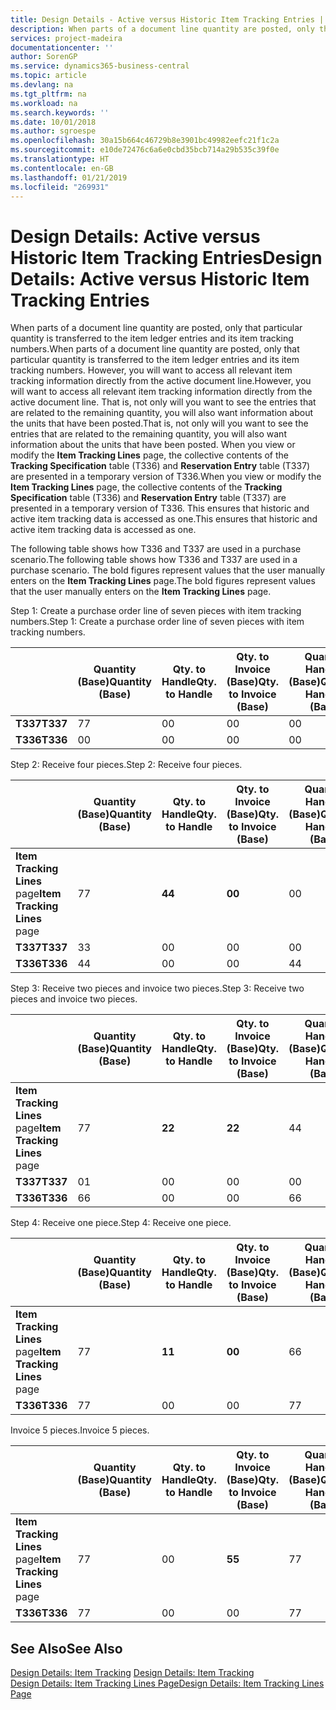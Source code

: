 ```yaml
---
title: Design Details - Active versus Historic Item Tracking Entries | Microsoft Docs
description: When parts of a document line quantity are posted, only that particular quantity is transferred to the item ledger entries and its item tracking numbers. However, you will want to access all relevant item tracking information directly from the active document line. That is, not only will you want to see the entries that are related to the remaining quantity, you will also want information about the units that have been posted. When you view or modify the **Item Tracking Lines** page, the collective contents of the **Tracking Specification** table (T336) and **Reservation Entry** table (T337) are presented in a temporary version of T336. This ensures that historic and active item tracking data is accessed as one.
services: project-madeira
documentationcenter: ''
author: SorenGP
ms.service: dynamics365-business-central
ms.topic: article
ms.devlang: na
ms.tgt_pltfrm: na
ms.workload: na
ms.search.keywords: ''
ms.date: 10/01/2018
ms.author: sgroespe
ms.openlocfilehash: 30a15b664c46729b8e3901bc49982eefc21f1c2a
ms.sourcegitcommit: e10de72476c6a6e0cbd35bcb714a29b535c39f0e
ms.translationtype: HT
ms.contentlocale: en-GB
ms.lasthandoff: 01/21/2019
ms.locfileid: "269931"
---
```

# <a name="design-details-active-versus-historic-item-tracking-entries"></a><span data-ttu-id="2acc5-107">Design Details: Active versus Historic Item Tracking Entries</span><span class="sxs-lookup"><span data-stu-id="2acc5-107">Design Details: Active versus Historic Item Tracking Entries</span></span>
<span data-ttu-id="2acc5-108">When parts of a document line quantity are posted, only that particular quantity is transferred to the item ledger entries and its item tracking numbers.</span><span class="sxs-lookup"><span data-stu-id="2acc5-108">When parts of a document line quantity are posted, only that particular quantity is transferred to the item ledger entries and its item tracking numbers.</span></span> <span data-ttu-id="2acc5-109">However, you will want to access all relevant item tracking information directly from the active document line.</span><span class="sxs-lookup"><span data-stu-id="2acc5-109">However, you will want to access all relevant item tracking information directly from the active document line.</span></span> <span data-ttu-id="2acc5-110">That is, not only will you want to see the entries that are related to the remaining quantity, you will also want information about the units that have been posted.</span><span class="sxs-lookup"><span data-stu-id="2acc5-110">That is, not only will you want to see the entries that are related to the remaining quantity, you will also want information about the units that have been posted.</span></span> <span data-ttu-id="2acc5-111">When you view or modify the **Item Tracking Lines** page, the collective contents of the **Tracking Specification** table (T336) and **Reservation Entry** table (T337) are presented in a temporary version of T336.</span><span class="sxs-lookup"><span data-stu-id="2acc5-111">When you view or modify the **Item Tracking Lines** page, the collective contents of the **Tracking Specification** table (T336) and **Reservation Entry** table (T337) are presented in a temporary version of T336.</span></span> <span data-ttu-id="2acc5-112">This ensures that historic and active item tracking data is accessed as one.</span><span class="sxs-lookup"><span data-stu-id="2acc5-112">This ensures that historic and active item tracking data is accessed as one.</span></span>  

 <span data-ttu-id="2acc5-113">The following table shows how T336 and T337 are used in a purchase scenario.</span><span class="sxs-lookup"><span data-stu-id="2acc5-113">The following table shows how T336 and T337 are used in a purchase scenario.</span></span> <span data-ttu-id="2acc5-114">The bold figures represent values that the user manually enters on the **Item Tracking Lines** page.</span><span class="sxs-lookup"><span data-stu-id="2acc5-114">The bold figures represent values that the user manually enters on the **Item Tracking Lines** page.</span></span>  

 <span data-ttu-id="2acc5-115">Step 1: Create a purchase order line of seven pieces with item tracking numbers.</span><span class="sxs-lookup"><span data-stu-id="2acc5-115">Step 1: Create a purchase order line of seven pieces with item tracking numbers.</span></span>  

||<span data-ttu-id="2acc5-116">**Quantity (Base)**</span><span class="sxs-lookup"><span data-stu-id="2acc5-116">**Quantity (Base)**</span></span>|<span data-ttu-id="2acc5-117">**Qty. to Handle**</span><span class="sxs-lookup"><span data-stu-id="2acc5-117">**Qty. to Handle**</span></span>|<span data-ttu-id="2acc5-118">**Qty. to Invoice (Base)**</span><span class="sxs-lookup"><span data-stu-id="2acc5-118">**Qty. to Invoice (Base)**</span></span>|<span data-ttu-id="2acc5-119">**Quantity Handled (Base)**</span><span class="sxs-lookup"><span data-stu-id="2acc5-119">**Quantity Handled (Base)**</span></span>|<span data-ttu-id="2acc5-120">**Quantity Invoiced (Base)**</span><span class="sxs-lookup"><span data-stu-id="2acc5-120">**Quantity Invoiced (Base)**</span></span>|  
|-|----------------------------------------------|--------------------------------------------|------------------------------------------------------|-------------------------------------------------------|--------------------------------------------------------|  
|<span data-ttu-id="2acc5-121">**T337**</span><span class="sxs-lookup"><span data-stu-id="2acc5-121">**T337**</span></span>|<span data-ttu-id="2acc5-122">7</span><span class="sxs-lookup"><span data-stu-id="2acc5-122">7</span></span>|<span data-ttu-id="2acc5-123">0</span><span class="sxs-lookup"><span data-stu-id="2acc5-123">0</span></span>|<span data-ttu-id="2acc5-124">0</span><span class="sxs-lookup"><span data-stu-id="2acc5-124">0</span></span>|<span data-ttu-id="2acc5-125">0</span><span class="sxs-lookup"><span data-stu-id="2acc5-125">0</span></span>|<span data-ttu-id="2acc5-126">0</span><span class="sxs-lookup"><span data-stu-id="2acc5-126">0</span></span>|  
|<span data-ttu-id="2acc5-127">**T336**</span><span class="sxs-lookup"><span data-stu-id="2acc5-127">**T336**</span></span>|<span data-ttu-id="2acc5-128">0</span><span class="sxs-lookup"><span data-stu-id="2acc5-128">0</span></span>|<span data-ttu-id="2acc5-129">0</span><span class="sxs-lookup"><span data-stu-id="2acc5-129">0</span></span>|<span data-ttu-id="2acc5-130">0</span><span class="sxs-lookup"><span data-stu-id="2acc5-130">0</span></span>|<span data-ttu-id="2acc5-131">0</span><span class="sxs-lookup"><span data-stu-id="2acc5-131">0</span></span>|<span data-ttu-id="2acc5-132">0</span><span class="sxs-lookup"><span data-stu-id="2acc5-132">0</span></span>|  

 <span data-ttu-id="2acc5-133">Step 2: Receive four pieces.</span><span class="sxs-lookup"><span data-stu-id="2acc5-133">Step 2: Receive four pieces.</span></span>  

||<span data-ttu-id="2acc5-134">**Quantity (Base)**</span><span class="sxs-lookup"><span data-stu-id="2acc5-134">**Quantity (Base)**</span></span>|<span data-ttu-id="2acc5-135">**Qty. to Handle**</span><span class="sxs-lookup"><span data-stu-id="2acc5-135">**Qty. to Handle**</span></span>|<span data-ttu-id="2acc5-136">**Qty. to Invoice (Base)**</span><span class="sxs-lookup"><span data-stu-id="2acc5-136">**Qty. to Invoice (Base)**</span></span>|<span data-ttu-id="2acc5-137">**Quantity Handled (Base)**</span><span class="sxs-lookup"><span data-stu-id="2acc5-137">**Quantity Handled (Base)**</span></span>|<span data-ttu-id="2acc5-138">**Quantity Invoiced (Base)**</span><span class="sxs-lookup"><span data-stu-id="2acc5-138">**Quantity Invoiced (Base)**</span></span>|  
|-|----------------------------------------------|--------------------------------------------|------------------------------------------------------|-------------------------------------------------------|--------------------------------------------------------|  
|<span data-ttu-id="2acc5-139">**Item Tracking Lines** page</span><span class="sxs-lookup"><span data-stu-id="2acc5-139">**Item Tracking Lines** page</span></span>|<span data-ttu-id="2acc5-140">7</span><span class="sxs-lookup"><span data-stu-id="2acc5-140">7</span></span>|<span data-ttu-id="2acc5-141">**4**</span><span class="sxs-lookup"><span data-stu-id="2acc5-141">**4**</span></span>|<span data-ttu-id="2acc5-142">**0**</span><span class="sxs-lookup"><span data-stu-id="2acc5-142">**0**</span></span>|<span data-ttu-id="2acc5-143">0</span><span class="sxs-lookup"><span data-stu-id="2acc5-143">0</span></span>|<span data-ttu-id="2acc5-144">0</span><span class="sxs-lookup"><span data-stu-id="2acc5-144">0</span></span>|  
|<span data-ttu-id="2acc5-145">**T337**</span><span class="sxs-lookup"><span data-stu-id="2acc5-145">**T337**</span></span>|<span data-ttu-id="2acc5-146">3</span><span class="sxs-lookup"><span data-stu-id="2acc5-146">3</span></span>|<span data-ttu-id="2acc5-147">0</span><span class="sxs-lookup"><span data-stu-id="2acc5-147">0</span></span>|<span data-ttu-id="2acc5-148">0</span><span class="sxs-lookup"><span data-stu-id="2acc5-148">0</span></span>|<span data-ttu-id="2acc5-149">0</span><span class="sxs-lookup"><span data-stu-id="2acc5-149">0</span></span>|<span data-ttu-id="2acc5-150">0</span><span class="sxs-lookup"><span data-stu-id="2acc5-150">0</span></span>|  
|<span data-ttu-id="2acc5-151">**T336**</span><span class="sxs-lookup"><span data-stu-id="2acc5-151">**T336**</span></span>|<span data-ttu-id="2acc5-152">4</span><span class="sxs-lookup"><span data-stu-id="2acc5-152">4</span></span>|<span data-ttu-id="2acc5-153">0</span><span class="sxs-lookup"><span data-stu-id="2acc5-153">0</span></span>|<span data-ttu-id="2acc5-154">0</span><span class="sxs-lookup"><span data-stu-id="2acc5-154">0</span></span>|<span data-ttu-id="2acc5-155">4</span><span class="sxs-lookup"><span data-stu-id="2acc5-155">4</span></span>|<span data-ttu-id="2acc5-156">0</span><span class="sxs-lookup"><span data-stu-id="2acc5-156">0</span></span>|  

 <span data-ttu-id="2acc5-157">Step 3: Receive two pieces and invoice two pieces.</span><span class="sxs-lookup"><span data-stu-id="2acc5-157">Step 3: Receive two pieces and invoice two pieces.</span></span>  

||<span data-ttu-id="2acc5-158">**Quantity (Base)**</span><span class="sxs-lookup"><span data-stu-id="2acc5-158">**Quantity (Base)**</span></span>|<span data-ttu-id="2acc5-159">**Qty. to Handle**</span><span class="sxs-lookup"><span data-stu-id="2acc5-159">**Qty. to Handle**</span></span>|<span data-ttu-id="2acc5-160">**Qty. to Invoice (Base)**</span><span class="sxs-lookup"><span data-stu-id="2acc5-160">**Qty. to Invoice (Base)**</span></span>|<span data-ttu-id="2acc5-161">**Quantity Handled (Base)**</span><span class="sxs-lookup"><span data-stu-id="2acc5-161">**Quantity Handled (Base)**</span></span>|<span data-ttu-id="2acc5-162">**Quantity Invoiced (Base)**</span><span class="sxs-lookup"><span data-stu-id="2acc5-162">**Quantity Invoiced (Base)**</span></span>|  
|-|----------------------------------------------|--------------------------------------------|------------------------------------------------------|-------------------------------------------------------|--------------------------------------------------------|  
|<span data-ttu-id="2acc5-163">**Item Tracking Lines** page</span><span class="sxs-lookup"><span data-stu-id="2acc5-163">**Item Tracking Lines** page</span></span>|<span data-ttu-id="2acc5-164">7</span><span class="sxs-lookup"><span data-stu-id="2acc5-164">7</span></span>|<span data-ttu-id="2acc5-165">**2**</span><span class="sxs-lookup"><span data-stu-id="2acc5-165">**2**</span></span>|<span data-ttu-id="2acc5-166">**2**</span><span class="sxs-lookup"><span data-stu-id="2acc5-166">**2**</span></span>|<span data-ttu-id="2acc5-167">4</span><span class="sxs-lookup"><span data-stu-id="2acc5-167">4</span></span>|<span data-ttu-id="2acc5-168">0</span><span class="sxs-lookup"><span data-stu-id="2acc5-168">0</span></span>|  
|<span data-ttu-id="2acc5-169">**T337**</span><span class="sxs-lookup"><span data-stu-id="2acc5-169">**T337**</span></span>|<span data-ttu-id="2acc5-170">0</span><span class="sxs-lookup"><span data-stu-id="2acc5-170">1</span></span>|<span data-ttu-id="2acc5-171">0</span><span class="sxs-lookup"><span data-stu-id="2acc5-171">0</span></span>|<span data-ttu-id="2acc5-172">0</span><span class="sxs-lookup"><span data-stu-id="2acc5-172">0</span></span>|<span data-ttu-id="2acc5-173">0</span><span class="sxs-lookup"><span data-stu-id="2acc5-173">0</span></span>|<span data-ttu-id="2acc5-174">0</span><span class="sxs-lookup"><span data-stu-id="2acc5-174">0</span></span>|  
|<span data-ttu-id="2acc5-175">**T336**</span><span class="sxs-lookup"><span data-stu-id="2acc5-175">**T336**</span></span>|<span data-ttu-id="2acc5-176">6</span><span class="sxs-lookup"><span data-stu-id="2acc5-176">6</span></span>|<span data-ttu-id="2acc5-177">0</span><span class="sxs-lookup"><span data-stu-id="2acc5-177">0</span></span>|<span data-ttu-id="2acc5-178">0</span><span class="sxs-lookup"><span data-stu-id="2acc5-178">0</span></span>|<span data-ttu-id="2acc5-179">6</span><span class="sxs-lookup"><span data-stu-id="2acc5-179">6</span></span>|<span data-ttu-id="2acc5-180">2</span><span class="sxs-lookup"><span data-stu-id="2acc5-180">2</span></span>|  

 <span data-ttu-id="2acc5-181">Step 4: Receive one piece.</span><span class="sxs-lookup"><span data-stu-id="2acc5-181">Step 4: Receive one piece.</span></span>  

||<span data-ttu-id="2acc5-182">**Quantity (Base)**</span><span class="sxs-lookup"><span data-stu-id="2acc5-182">**Quantity (Base)**</span></span>|<span data-ttu-id="2acc5-183">**Qty. to Handle**</span><span class="sxs-lookup"><span data-stu-id="2acc5-183">**Qty. to Handle**</span></span>|<span data-ttu-id="2acc5-184">**Qty. to Invoice (Base)**</span><span class="sxs-lookup"><span data-stu-id="2acc5-184">**Qty. to Invoice (Base)**</span></span>|<span data-ttu-id="2acc5-185">**Quantity Handled (Base)**</span><span class="sxs-lookup"><span data-stu-id="2acc5-185">**Quantity Handled (Base)**</span></span>|<span data-ttu-id="2acc5-186">**Quantity Invoiced (Base)**</span><span class="sxs-lookup"><span data-stu-id="2acc5-186">**Quantity Invoiced (Base)**</span></span>|  
|-|----------------------------------------------|--------------------------------------------|------------------------------------------------------|-------------------------------------------------------|--------------------------------------------------------|  
|<span data-ttu-id="2acc5-187">**Item Tracking Lines** page</span><span class="sxs-lookup"><span data-stu-id="2acc5-187">**Item Tracking Lines** page</span></span>|<span data-ttu-id="2acc5-188">7</span><span class="sxs-lookup"><span data-stu-id="2acc5-188">7</span></span>|<span data-ttu-id="2acc5-189">**1**</span><span class="sxs-lookup"><span data-stu-id="2acc5-189">**1**</span></span>|<span data-ttu-id="2acc5-190">**0**</span><span class="sxs-lookup"><span data-stu-id="2acc5-190">**0**</span></span>|<span data-ttu-id="2acc5-191">6</span><span class="sxs-lookup"><span data-stu-id="2acc5-191">6</span></span>|<span data-ttu-id="2acc5-192">2</span><span class="sxs-lookup"><span data-stu-id="2acc5-192">2</span></span>|  
|<span data-ttu-id="2acc5-193">**T336**</span><span class="sxs-lookup"><span data-stu-id="2acc5-193">**T336**</span></span>|<span data-ttu-id="2acc5-194">7</span><span class="sxs-lookup"><span data-stu-id="2acc5-194">7</span></span>|<span data-ttu-id="2acc5-195">0</span><span class="sxs-lookup"><span data-stu-id="2acc5-195">0</span></span>|<span data-ttu-id="2acc5-196">0</span><span class="sxs-lookup"><span data-stu-id="2acc5-196">0</span></span>|<span data-ttu-id="2acc5-197">7</span><span class="sxs-lookup"><span data-stu-id="2acc5-197">7</span></span>|<span data-ttu-id="2acc5-198">2</span><span class="sxs-lookup"><span data-stu-id="2acc5-198">2</span></span>|  

 <span data-ttu-id="2acc5-199">Invoice 5 pieces.</span><span class="sxs-lookup"><span data-stu-id="2acc5-199">Invoice 5 pieces.</span></span>  

||<span data-ttu-id="2acc5-200">**Quantity (Base)**</span><span class="sxs-lookup"><span data-stu-id="2acc5-200">**Quantity (Base)**</span></span>|<span data-ttu-id="2acc5-201">**Qty. to Handle**</span><span class="sxs-lookup"><span data-stu-id="2acc5-201">**Qty. to Handle**</span></span>|<span data-ttu-id="2acc5-202">**Qty. to Invoice (Base)**</span><span class="sxs-lookup"><span data-stu-id="2acc5-202">**Qty. to Invoice (Base)**</span></span>|<span data-ttu-id="2acc5-203">**Quantity Handled (Base)**</span><span class="sxs-lookup"><span data-stu-id="2acc5-203">**Quantity Handled (Base)**</span></span>|<span data-ttu-id="2acc5-204">**Quantity Invoiced (Base)**</span><span class="sxs-lookup"><span data-stu-id="2acc5-204">**Quantity Invoiced (Base)**</span></span>|  
|-|----------------------------------------------|--------------------------------------------|------------------------------------------------------|-------------------------------------------------------|--------------------------------------------------------|  
|<span data-ttu-id="2acc5-205">**Item Tracking Lines** page</span><span class="sxs-lookup"><span data-stu-id="2acc5-205">**Item Tracking Lines** page</span></span>|<span data-ttu-id="2acc5-206">7</span><span class="sxs-lookup"><span data-stu-id="2acc5-206">7</span></span>|<span data-ttu-id="2acc5-207">0</span><span class="sxs-lookup"><span data-stu-id="2acc5-207">0</span></span>|<span data-ttu-id="2acc5-208">**5**</span><span class="sxs-lookup"><span data-stu-id="2acc5-208">**5**</span></span>|<span data-ttu-id="2acc5-209">7</span><span class="sxs-lookup"><span data-stu-id="2acc5-209">7</span></span>|<span data-ttu-id="2acc5-210">2</span><span class="sxs-lookup"><span data-stu-id="2acc5-210">2</span></span>|  
|<span data-ttu-id="2acc5-211">**T336**</span><span class="sxs-lookup"><span data-stu-id="2acc5-211">**T336**</span></span>|<span data-ttu-id="2acc5-212">7</span><span class="sxs-lookup"><span data-stu-id="2acc5-212">7</span></span>|<span data-ttu-id="2acc5-213">0</span><span class="sxs-lookup"><span data-stu-id="2acc5-213">0</span></span>|<span data-ttu-id="2acc5-214">0</span><span class="sxs-lookup"><span data-stu-id="2acc5-214">0</span></span>|<span data-ttu-id="2acc5-215">7</span><span class="sxs-lookup"><span data-stu-id="2acc5-215">7</span></span>|<span data-ttu-id="2acc5-216">7</span><span class="sxs-lookup"><span data-stu-id="2acc5-216">7</span></span>|  

## <a name="see-also"></a><span data-ttu-id="2acc5-217">See Also</span><span class="sxs-lookup"><span data-stu-id="2acc5-217">See Also</span></span>  
 <span data-ttu-id="2acc5-218">[Design Details: Item Tracking](design-details-item-tracking.md) </span><span class="sxs-lookup"><span data-stu-id="2acc5-218">[Design Details: Item Tracking](design-details-item-tracking.md) </span></span>  
 [<span data-ttu-id="2acc5-219">Design Details: Item Tracking Lines Page</span><span class="sxs-lookup"><span data-stu-id="2acc5-219">Design Details: Item Tracking Lines Page</span></span>](design-details-item-tracking-lines-window.md)
